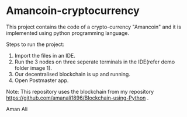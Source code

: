 # Amancoin-cryptocurrency
This project contains the code of a crypto-currency "Amancoin" and it is implemented using python programming language.

Steps to run the project:
1) Import the files in an IDE.
2) Run the 3 nodes on three seperate terminals in the IDE(refer demo folder image 1).
3) Our decentralised blockchain is up and running.
4) Open Postmaster app.




Note: This repository uses the blockchain from my repository https://github.com/amanali1896/Blockchain-using-Python . 


Aman Ali
